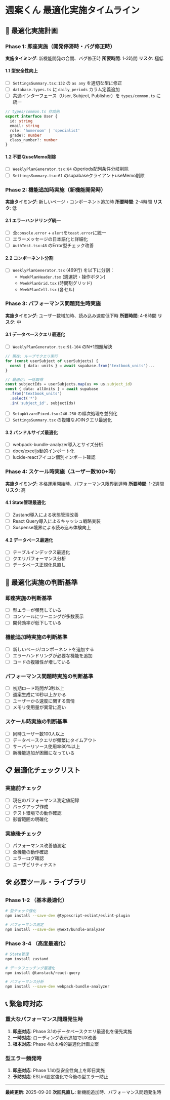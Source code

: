# 週案くん 最適化実施タイムライン

## 📅 最適化実施計画

### Phase 1: 即座実施（開発停滞時・バグ修正時）
**実施タイミング**: 新機能開発の合間、バグ修正時
**所要時間**: 1-2時間
**リスク**: 極低

#### 1.1 型安全性向上
- [ ] `SettingsSummary.tsx:132` の `as any` を適切な型に修正
- [ ] `database.types.ts` に `daily_periods` カラム定義追加
- [ ] 共通インターフェース（User, Subject, Publisher）を `types/common.ts` に統一

```typescript
// types/common.ts 作成例
export interface User {
  id: string
  email: string
  role: 'homeroom' | 'specialist'
  grade?: number
  class_number?: number
}
```

#### 1.2 不要なuseMemo削除
- [ ] `WeeklyPlanGenerator.tsx:84` のperiods配列条件分岐削除
- [ ] `SettingsSummary.tsx:61` のsupabaseクライアントuseMemo削除

### Phase 2: 機能追加時実施（新機能開発時）
**実施タイミング**: 新しいページ・コンポーネント追加時
**所要時間**: 2-4時間
**リスク**: 低

#### 2.1 エラーハンドリング統一
- [ ] 全`console.error` + `alert`を`toast.error`に統一
- [ ] エラーメッセージの日本語化と詳細化
- [ ] `AuthTest.tsx:48` のError型チェック改善

#### 2.2 コンポーネント分割
- [ ] `WeeklyPlanGenerator.tsx` (469行) を以下に分割：
  - `WeekPlanHeader.tsx` (週選択・操作ボタン)
  - `WeekPlanGrid.tsx` (時間割グリッド)
  - `WeekPlanCell.tsx` (各セル)

### Phase 3: パフォーマンス問題発生時実施
**実施タイミング**: ユーザー数増加時、読み込み速度低下時
**所要時間**: 4-8時間
**リスク**: 中

#### 3.1 データベースクエリ最適化
- [ ] `WeeklyPlanGenerator.tsx:91-104` のN+1問題解決
```typescript
// 現在: ループでクエリ実行
for (const userSubject of userSubjects) {
  const { data: units } = await supabase.from('textbook_units')...
}

// 最適化: 一括取得
const subjectIds = userSubjects.map(us => us.subject_id)
const { data: allUnits } = await supabase
  .from('textbook_units')
  .select('*')
  .in('subject_id', subjectIds)
```

- [ ] `SetupWizardFixed.tsx:246-250` の順次処理を並列化
- [ ] `SettingsSummary.tsx` の複雑なJOINクエリ最適化

#### 3.2 バンドルサイズ最適化
- [ ] webpack-bundle-analyzer導入とサイズ分析
- [ ] docx/exceljs動的インポート化
- [ ] lucide-reactアイコン個別インポート確認

### Phase 4: スケール時実施（ユーザー数100+時）
**実施タイミング**: 本格運用開始時、パフォーマンス限界到達時
**所要時間**: 1-2週間
**リスク**: 高

#### 4.1 State管理最適化
- [ ] Zustand導入による状態管理改善
- [ ] React Query導入によるキャッシュ戦略実装
- [ ] Suspense境界による読み込み体験向上

#### 4.2 データベース最適化
- [ ] テーブルインデックス最適化
- [ ] クエリパフォーマンス分析
- [ ] データベース正規化見直し

## 🎯 最適化実施の判断基準

### 即座実施の判断基準
- [ ] 型エラーが頻発している
- [ ] コンソールにワーニングが多数表示
- [ ] 開発効率が低下している

### 機能追加時実施の判断基準
- [ ] 新しいページ/コンポーネントを追加する
- [ ] エラーハンドリングが必要な機能を追加
- [ ] コードの複雑性が増している

### パフォーマンス問題時実施の判断基準
- [ ] 初期ロード時間が3秒以上
- [ ] 週案生成に10秒以上かかる
- [ ] ユーザーから速度に関する苦情
- [ ] メモリ使用量が異常に高い

### スケール時実施の判断基準
- [ ] 同時ユーザー数100人以上
- [ ] データベースクエリが頻繁にタイムアウト
- [ ] サーバーリソース使用率80%以上
- [ ] 新機能追加が困難になっている

## 📋 最適化チェックリスト

### 実施前チェック
- [ ] 現在のパフォーマンス測定値記録
- [ ] バックアップ作成
- [ ] テスト環境での動作確認
- [ ] 影響範囲の明確化

### 実施後チェック
- [ ] パフォーマンス改善値測定
- [ ] 全機能の動作確認
- [ ] エラーログ確認
- [ ] ユーザビリティテスト

## 🛠 必要ツール・ライブラリ

### Phase 1-2 （基本最適化）
```bash
# 型チェック強化
npm install --save-dev @typescript-eslint/eslint-plugin

# パフォーマンス測定
npm install --save-dev @next/bundle-analyzer
```

### Phase 3-4 （高度最適化）
```bash
# State管理
npm install zustand

# データフェッチング最適化
npm install @tanstack/react-query

# パフォーマンス分析
npm install --save-dev webpack-bundle-analyzer
```

## 📞 緊急時対応

### 重大なパフォーマンス問題発生時
1. **即座対応**: Phase 3.1のデータベースクエリ最適化を優先実施
2. **一時対応**: ローディング表示追加でUX改善
3. **根本対応**: Phase 4の本格的最適化計画立案

### 型エラー頻発時
1. **即座対応**: Phase 1.1の型安全性向上を即日実施
2. **予防対応**: ESLint設定強化で今後の型エラー防止

---

**最終更新**: 2025-09-20
**次回見直し**: 新機能追加時、パフォーマンス問題発生時